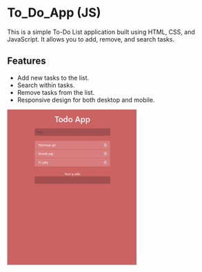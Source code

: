 # To_Do_App (JS)

This is a simple To-Do List application built using HTML, CSS, and JavaScript. It allows you to add, remove, and search tasks.
## Features

- Add new tasks to the list.
- Search within tasks.
- Remove tasks from the list.
- Responsive design for both desktop and mobile.
<img src="Capture.PNG" width="300">
